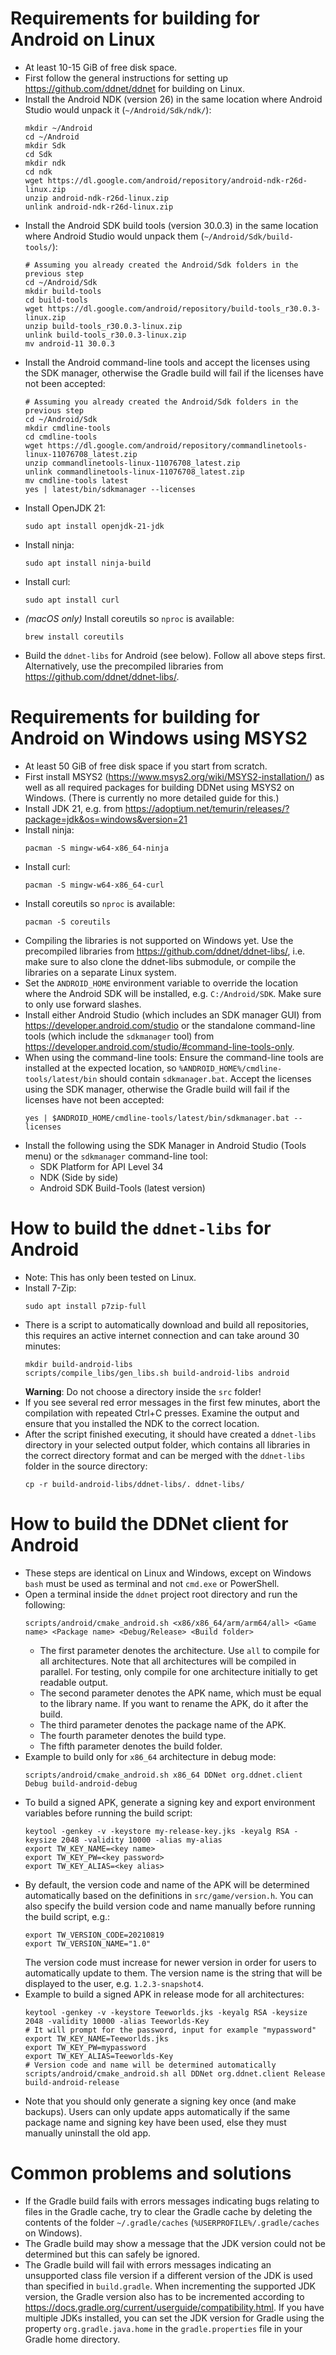 Requirements for building for Android on Linux
==============================================

-	At least 10-15 GiB of free disk space.
-	First follow the general instructions for setting up https://github.com/ddnet/ddnet for building on Linux.
-	Install the Android NDK (version 26) in the same location
	where Android Studio would unpack it (`~/Android/Sdk/ndk/`):
	```shell
	mkdir ~/Android
	cd ~/Android
	mkdir Sdk
	cd Sdk
	mkdir ndk
	cd ndk
	wget https://dl.google.com/android/repository/android-ndk-r26d-linux.zip
	unzip android-ndk-r26d-linux.zip
	unlink android-ndk-r26d-linux.zip
	```
-	Install the Android SDK build tools (version 30.0.3) in the same location
	where Android Studio would unpack them (`~/Android/Sdk/build-tools/`):
	```shell
	# Assuming you already created the Android/Sdk folders in the previous step
	cd ~/Android/Sdk
	mkdir build-tools
	cd build-tools
	wget https://dl.google.com/android/repository/build-tools_r30.0.3-linux.zip
	unzip build-tools_r30.0.3-linux.zip
	unlink build-tools_r30.0.3-linux.zip
	mv android-11 30.0.3
	```
-	Install the Android command-line tools and accept the licenses using the SDK manager,
	otherwise the Gradle build will fail if the licenses have not been accepted:
	```shell
	# Assuming you already created the Android/Sdk folders in the previous step
	cd ~/Android/Sdk
	mkdir cmdline-tools
	cd cmdline-tools
	wget https://dl.google.com/android/repository/commandlinetools-linux-11076708_latest.zip
	unzip commandlinetools-linux-11076708_latest.zip
	unlink commandlinetools-linux-11076708_latest.zip
	mv cmdline-tools latest
	yes | latest/bin/sdkmanager --licenses
	```
-	Install OpenJDK 21:
	```shell
	sudo apt install openjdk-21-jdk
	```
-	Install ninja:
	```shell
	sudo apt install ninja-build
	```
-	Install curl:
	```shell
	sudo apt install curl
	```
-	*(macOS only)* Install coreutils so `nproc` is available:
	```shell
	brew install coreutils
	```
-	Build the `ddnet-libs` for Android (see below). Follow all above steps first.
	Alternatively, use the precompiled libraries from https://github.com/ddnet/ddnet-libs/.

Requirements for building for Android on Windows using MSYS2
============================================================

-	At least 50 GiB of free disk space if you start from scratch.
-	First install MSYS2 (https://www.msys2.org/wiki/MSYS2-installation/) as well as all required packages for building DDNet using MSYS2 on Windows.
	(There is currently no more detailed guide for this.)
-	Install JDK 21, e.g. from https://adoptium.net/temurin/releases/?package=jdk&os=windows&version=21
-	Install ninja:
	```shell
	pacman -S mingw-w64-x86_64-ninja
	```
-	Install curl:
	```shell
	pacman -S mingw-w64-x86_64-curl
	```
-	Install coreutils so `nproc` is available:
	```shell
	pacman -S coreutils
	```
-	Compiling the libraries is not supported on Windows yet. Use the precompiled libraries from https://github.com/ddnet/ddnet-libs/,
	i.e. make sure to also clone the ddnet-libs submodule, or compile the libraries on a separate Linux system.
-	Set the `ANDROID_HOME` environment variable to override the location where the Android SDK will be installed, e.g. `C:/Android/SDK`. Make sure to only use forward slashes.
-	Install either Android Studio (which includes an SDK manager GUI) from https://developer.android.com/studio or the standalone command-line tools (which include the `sdkmanager` tool) from https://developer.android.com/studio/#command-line-tools-only.
-	When using the command-line tools: Ensure the command-line tools are installed at the expected location, so `%ANDROID_HOME%/cmdline-tools/latest/bin` should contain `sdkmanager.bat`.
Accept the licenses using the SDK manager, otherwise the Gradle build will fail if the licenses have not been accepted:
	```shell
	yes | $ANDROID_HOME/cmdline-tools/latest/bin/sdkmanager.bat --licenses
	```
-	Install the following using the SDK Manager in Android Studio (Tools menu) or the `sdkmanager` command-line tool:
	-	SDK Platform for API Level 34
	-	NDK (Side by side)
	-	Android SDK Build-Tools (latest version)

How to build the `ddnet-libs` for Android
=========================================

-	Note: This has only been tested on Linux.
-	Install 7-Zip:
	```shell
	sudo apt install p7zip-full
	```
-	There is a script to automatically download and build all repositories,
	this requires an active internet connection and can take around 30 minutes:
	```shell
	mkdir build-android-libs
	scripts/compile_libs/gen_libs.sh build-android-libs android
	```
	**Warning**: Do not choose a directory inside the `src` folder!
-	If you see several red error messages in the first few minutes,
	abort the compilation with repeated Ctrl+C presses.
	Examine the output and ensure that you installed the NDK to the correct location.
-	After the script finished executing, it should have created a `ddnet-libs` directory
	in your selected output folder, which contains all libraries in the correct directory
	format and can be merged with the `ddnet-libs` folder in the source directory:
	```shell
	cp -r build-android-libs/ddnet-libs/. ddnet-libs/
	```

How to build the DDNet client for Android
=========================================

-	These steps are identical on Linux and Windows, except on Windows `bash` must be used as terminal and not `cmd.exe` or PowerShell.
-	Open a terminal inside the `ddnet` project root directory and run the following:
	```shell
	scripts/android/cmake_android.sh <x86/x86_64/arm/arm64/all> <Game name> <Package name> <Debug/Release> <Build folder>
	```
	- The first parameter denotes the architecture.
	  Use `all` to compile for all architectures.
	  Note that all architectures will be compiled in parallel.
	  For testing, only compile for one architecture initially to get readable output.
	- The second parameter denotes the APK name, which must be equal to the library name.
	  If you want to rename the APK, do it after the build.
	- The third parameter denotes the package name of the APK.
	- The fourth parameter denotes the build type.
	- The fifth parameter denotes the build folder.
-	Example to build only for `x86_64` architecture in debug mode:
	```shell
	scripts/android/cmake_android.sh x86_64 DDNet org.ddnet.client Debug build-android-debug
	```
-	To build a signed APK, generate a signing key and export environment variables before running the build script:
	```shell
	keytool -genkey -v -keystore my-release-key.jks -keyalg RSA -keysize 2048 -validity 10000 -alias my-alias
	export TW_KEY_NAME=<key name>
	export TW_KEY_PW=<key password>
	export TW_KEY_ALIAS=<key alias>
	```
-	By default, the version code and name of the APK will be determined automatically
	based on the definitions in `src/game/version.h`.
	You can also specify the build version code and name manually before running the build script, e.g.:
	```shell
	export TW_VERSION_CODE=20210819
	export TW_VERSION_NAME="1.0"
	```
	The version code must increase for newer version in order for users to automatically update to them.
	The version name is the string that will be displayed to the user, e.g. `1.2.3-snapshot4`.
-	Example to build a signed APK in release mode for all architectures:
	```shell
	keytool -genkey -v -keystore Teeworlds.jks -keyalg RSA -keysize 2048 -validity 10000 -alias Teeworlds-Key
	# It will prompt for the password, input for example "mypassword"
	export TW_KEY_NAME=Teeworlds.jks
	export TW_KEY_PW=mypassword
	export TW_KEY_ALIAS=Teeworlds-Key
	# Version code and name will be determined automatically
	scripts/android/cmake_android.sh all DDNet org.ddnet.client Release build-android-release
	```
-	Note that you should only generate a signing key once (and make backups).
	Users can only update apps automatically if the same package name and signing key have been used,
	else they must manually uninstall the old app.

Common problems and solutions
=============================

-	If the Gradle build fails with errors messages indicating bugs relating to files in the Gradle cache, try to clear the Gradle cache by deleting the contents of the folder `~/.gradle/caches` (`%USERPROFILE%/.gradle/caches` on Windows).
-	The Gradle build may show a message that the JDK version could not be determined but this can safely be ignored.
-	The Gradle build will fail with errors messages indicating an unsupported class file version if a different version of the JDK is used than specified in `build.gradle`.
	When incrementing the supported JDK version, the Gradle version also has to be incremented according to https://docs.gradle.org/current/userguide/compatibility.html.
	If you have multiple JDKs installed, you can set the JDK version for Gradle using the property `org.gradle.java.home` in the `gradle.properties` file in your Gradle home directory.
